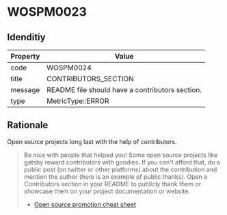 # WOSPM0023

## Idenditiy

| Property        | Value           |
| ------------- |-------------|
| code      | WOSPM0024 |
| title      | CONTRIBUTORS_SECTION      |
| message | README file should have a contributors section.     |
| type | MetricType::ERROR      |

## Rationale

Open source projects long last with the help of contributors.

> Be nice with people that helped you! Some open source projects like gatsby reward contributors with goodies. If you can't afford that, do a public post (on twitter or other platforms) about the contribution and mention the author (here is an example of public thanks). Open a Contributors section in your README to publicly thank them or showcase them on your project documentation or website.
> - [Open source promotion cheat sheet](https://github.com/zenika-open-source/promote-open-source-project#3--keep-your-users)
